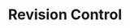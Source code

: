 ---
layout: post
title: Revision Control
category: "2. Exploring Projects on OmniBuilds"
weight: 4
---